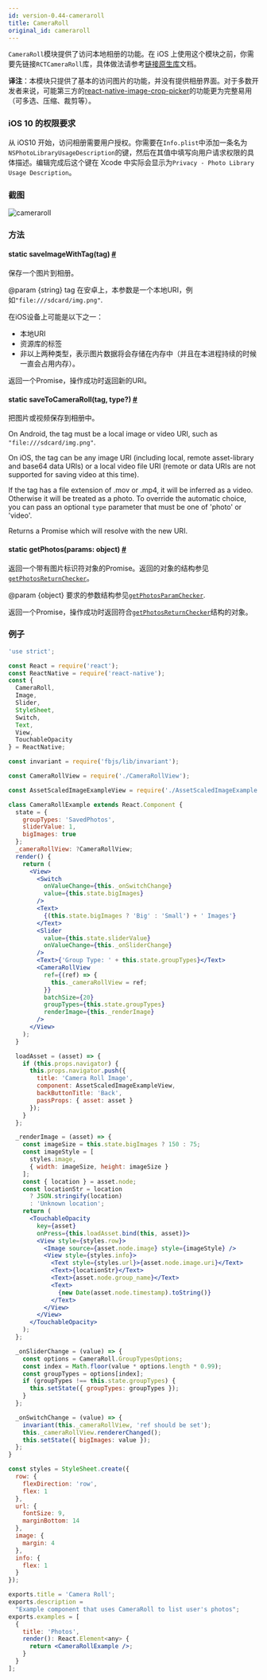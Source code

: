 ```yaml
---
id: version-0.44-cameraroll
title: CameraRoll
original_id: cameraroll
---
```


`CameraRoll`模块提供了访问本地相册的功能。在 iOS 上使用这个模块之前，你需要先链接`RCTCameraRoll`库，具体做法请参考[链接原生库](linking-libraries-ios)文档。

**译注**：本模块只提供了基本的访问图片的功能，并没有提供相册界面。对于多数开发者来说，可能第三方的[react-native-image-crop-picker](https://github.com/ivpusic/react-native-image-crop-picker)的功能更为完整易用（可多选、压缩、裁剪等）。

### iOS 10 的权限要求

从 iOS10 开始，访问相册需要用户授权。你需要在`Info.plist`中添加一条名为`NSPhotoLibraryUsageDescription`的键，然后在其值中填写向用户请求权限的具体描述。编辑完成后这个键在 Xcode 中实际会显示为`Privacy - Photo Library Usage Description`。

### 截图

![cameraroll](/img/api/cameraroll.png)

### 方法

<div class="props">
	<div class="prop">
		<h4 class="propTitle"><a class="anchor" name="saveimagewithtag"></a><span class="propType">static </span>saveImageWithTag<span class="propType">(tag)</span> <a class="hash-link" href="#saveimagewithtag">#</a></h4>
		<div>
			<p>保存一个图片到相册。</p>
			<p>@param {string} tag 在安卓上，本参数是一个本地URI，例如<code>"file:///sdcard/img.png"</code>.</p>
			<p>在iOS设备上可能是以下之一：</p>
			<ul>
				<li>本地URI</li>
				<li>资源库的标签</li>
				<li>非以上两种类型，表示图片数据将会存储在内存中（并且在本进程持续的时候一直会占用内存）。</li>
			</ul>
			<p>返回一个Promise，操作成功时返回新的URI。</p>
		</div>
	</div>
  <div class="prop">
    <h4 class="methodTitle"><a class="anchor" name="savetocameraroll"></a><span class="methodType">static </span>saveToCameraRoll<span class="methodType">(tag, type?)</span> <a class="hash-link" href="#savetocameraroll">#</a></h4>
      <div><p>把图片或视频保存到相册中。</p>
      <p>On Android, the tag must be a local image or video URI, such as <code>"file:///sdcard/img.png"</code>.</p><p>On iOS, the tag can be any image URI (including local, remote asset-library and base64 data URIs) or a local video file URI (remote or data URIs are not supported for saving video at this time).</p>
      <p>If the tag has a file extension of .mov or .mp4, it will be inferred as a video. Otherwise it will be treated as a photo. To override the automatic choice, you can pass an optional
<code>type</code> parameter that must be one of 'photo' or 'video'.</p><p>Returns a Promise which will resolve with the new URI.</p>
      </div>
  </div>
	<div class="prop">
		<h4 class="propTitle"><a class="anchor" name="getphotos"></a><span class="propType">static </span>getPhotos<span class="propType">(params: object)</span> <a class="hash-link" href="#getphotos">#</a></h4>
		<div>
			<p>返回一个带有图片标识符对象的Promise。返回的对象的结构参见<a href="https://github.com/facebook/react-native/blob/0.23-stable/Libraries/CameraRoll/CameraRoll.js#L83" target="_blank"><code>getPhotosReturnChecker</code></a>。</p>
			<p> @param {object} 要求的参数结构参见<a href="https://github.com/facebook/react-native/blob/0.23-stable/Libraries/CameraRoll/CameraRoll.js#L45" target="_blank"><code>getPhotosParamChecker</code></a>. </p>
			<p> 返回一个Promise，操作成功时返回符合<a href="https://github.com/facebook/react-native/blob/0.23-stable/Libraries/CameraRoll/CameraRoll.js#L83" target="_blank"><code>getPhotosReturnChecker</code></a>结构的对象。</p>
		</div>
	</div>
</div>

### 例子

```jsx
'use strict';

const React = require('react');
const ReactNative = require('react-native');
const {
  CameraRoll,
  Image,
  Slider,
  StyleSheet,
  Switch,
  Text,
  View,
  TouchableOpacity
} = ReactNative;

const invariant = require('fbjs/lib/invariant');

const CameraRollView = require('./CameraRollView');

const AssetScaledImageExampleView = require('./AssetScaledImageExample');

class CameraRollExample extends React.Component {
  state = {
    groupTypes: 'SavedPhotos',
    sliderValue: 1,
    bigImages: true
  };
  _cameraRollView: ?CameraRollView;
  render() {
    return (
      <View>
        <Switch
          onValueChange={this._onSwitchChange}
          value={this.state.bigImages}
        />
        <Text>
          {(this.state.bigImages ? 'Big' : 'Small') + ' Images'}
        </Text>
        <Slider
          value={this.state.sliderValue}
          onValueChange={this._onSliderChange}
        />
        <Text>{'Group Type: ' + this.state.groupTypes}</Text>
        <CameraRollView
          ref={(ref) => {
            this._cameraRollView = ref;
          }}
          batchSize={20}
          groupTypes={this.state.groupTypes}
          renderImage={this._renderImage}
        />
      </View>
    );
  }

  loadAsset = (asset) => {
    if (this.props.navigator) {
      this.props.navigator.push({
        title: 'Camera Roll Image',
        component: AssetScaledImageExampleView,
        backButtonTitle: 'Back',
        passProps: { asset: asset }
      });
    }
  };

  _renderImage = (asset) => {
    const imageSize = this.state.bigImages ? 150 : 75;
    const imageStyle = [
      styles.image,
      { width: imageSize, height: imageSize }
    ];
    const { location } = asset.node;
    const locationStr = location
      ? JSON.stringify(location)
      : 'Unknown location';
    return (
      <TouchableOpacity
        key={asset}
        onPress={this.loadAsset.bind(this, asset)}>
        <View style={styles.row}>
          <Image source={asset.node.image} style={imageStyle} />
          <View style={styles.info}>
            <Text style={styles.url}>{asset.node.image.uri}</Text>
            <Text>{locationStr}</Text>
            <Text>{asset.node.group_name}</Text>
            <Text>
              {new Date(asset.node.timestamp).toString()}
            </Text>
          </View>
        </View>
      </TouchableOpacity>
    );
  };

  _onSliderChange = (value) => {
    const options = CameraRoll.GroupTypesOptions;
    const index = Math.floor(value * options.length * 0.99);
    const groupTypes = options[index];
    if (groupTypes !== this.state.groupTypes) {
      this.setState({ groupTypes: groupTypes });
    }
  };

  _onSwitchChange = (value) => {
    invariant(this._cameraRollView, 'ref should be set');
    this._cameraRollView.rendererChanged();
    this.setState({ bigImages: value });
  };
}

const styles = StyleSheet.create({
  row: {
    flexDirection: 'row',
    flex: 1
  },
  url: {
    fontSize: 9,
    marginBottom: 14
  },
  image: {
    margin: 4
  },
  info: {
    flex: 1
  }
});

exports.title = 'Camera Roll';
exports.description =
  "Example component that uses CameraRoll to list user's photos";
exports.examples = [
  {
    title: 'Photos',
    render(): React.Element<any> {
      return <CameraRollExample />;
    }
  }
];
```
